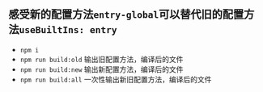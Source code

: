 ## 感受新的配置方法`entry-global`可以替代旧的配置方法`useBuiltIns: entry`

- `npm i`
- `npm run build:old` 输出旧配置方法，编译后的文件
- `npm run build:new` 输出新配置方法，编译后的文件
- `npm run build:all` 一次性输出新旧配置方法，编译后的文件